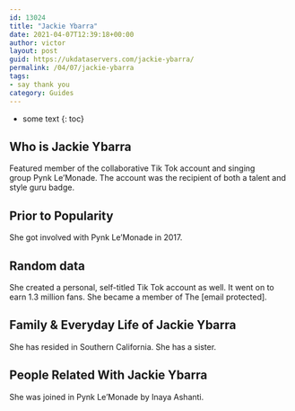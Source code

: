 ```yaml
---
id: 13024
title: "Jackie Ybarra"
date: 2021-04-07T12:39:18+00:00
author: victor
layout: post
guid: https://ukdataservers.com/jackie-ybarra/
permalink: /04/07/jackie-ybarra
tags:
- say thank you
category: Guides
---
```


* some text
{: toc}

## Who is Jackie Ybarra

Featured member of the collaborative Tik Tok account and singing group Pynk Le&#8217;Monade. The account was the recipient of both a talent and style guru badge. 

## Prior to Popularity

She got involved with Pynk Le&#8217;Monade in 2017.

## Random data

She created a personal, self-titled Tik Tok account as well. It went on to earn 1.3 million fans. She became a member of The [email protected].

## Family & Everyday Life of Jackie Ybarra

She has resided in Southern California. She has a sister. 

## People Related With Jackie Ybarra

She was joined in Pynk Le&#8217;Monade by Inaya Ashanti.
 